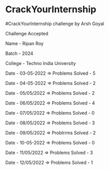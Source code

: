 # CrackYourInternship
#CrackYourInternship challenge by Arsh Goyal

Challenge Accepted

Name - Ripan Roy

Batch - 2024

College - Techno India University

Date - 03-05-2022 => Problems Solved - 5 

Date - 04-05-2022 => Problems Solved - 2

Date - 05/05/2022 => Problems Solved - 2

Date - 06/05/2022 => Problems Solved - 4

Date - 07/05/2022 => Problems Solved - 0

Date - 08/05/2022 => Problems Solved - 3

Date - 09/05/2022 => Problrrms Solved - 2

Date - 10-05-2022 => Problems Solved - 0

Date - 11/05/2022 => Problems Solved - 3

Date - 12/05/2022 => Problems Solved - 1

